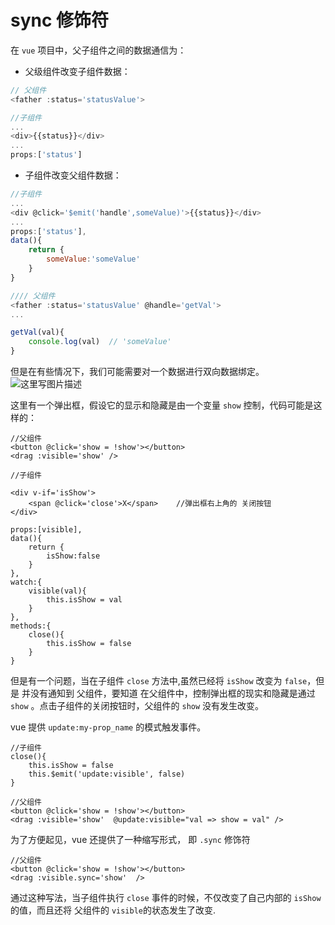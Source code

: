 # sync 修饰符

在 `vue` 项目中，父子组件之间的数据通信为：

* 父级组件改变子组件数据：

```js
// 父组件
<father :status='statusValue'>

//子组件
...
<div>{{status}}</div>
... 
props:['status']
```

* 子组件改变父组件数据：

```js
//子组件
...
<div @click='$emit('handle',someValue)'>{{status}}</div>
... 
props:['status'],
data(){
    return {
        someValue:'someValue'
    }
}

//// 父组件
<father :status='statusValue' @handle='getVal'>
...

getVal(val){
    console.log(val)  // 'someValue'
}

```

但是在有些情况下，我们可能需要对一个数据进行双向数据绑定。
![这里写图片描述](https://user-gold-cdn.xitu.io/2018/8/8/16519f2c2da6d3e9?w=442&h=255&f=png&s=2033)

这里有一个弹出框，假设它的显示和隐藏是由一个变量 `show` 控制，代码可能是这样的：

```
//父组件
<button @click='show = !show'></button>
<drag :visible='show' />

//子组件

<div v-if='isShow'>
    <span @click='close'>X</span>    //弹出框右上角的 关闭按钮    
</div>

props:[visible],
data(){
    return {
        isShow:false
    }
},
watch:{
    visible(val){
        this.isShow = val 
    }
},
methods:{
    close(){
        this.isShow = false
    }
}

```

但是有一个问题，当在子组件 `close` 方法中,虽然已经将 `isShow` 改变为 `false`，但是 并没有通知到 父组件，要知道 在父组件中，控制弹出框的现实和隐藏是通过 `show` 。点击子组件的关闭按钮时，父组件的 `show` 没有发生改变。

vue 提供 `update:my-prop_name` 的模式触发事件。

```
//子组件
close(){
    this.isShow = false
    this.$emit('update:visible', false)
}

//父组件
<button @click='show = !show'></button>
<drag :visible='show'  @update:visible="val => show = val" />
```

为了方便起见，vue 还提供了一种缩写形式， 即 `.sync` 修饰符

```
//父组件
<button @click='show = !show'></button>
<drag :visible.sync='show'  />

```

通过这种写法，当子组件执行 `close` 事件的时候，不仅改变了自己内部的 `isShow` 的值，而且还将 父组件的 `visible`的状态发生了改变.
